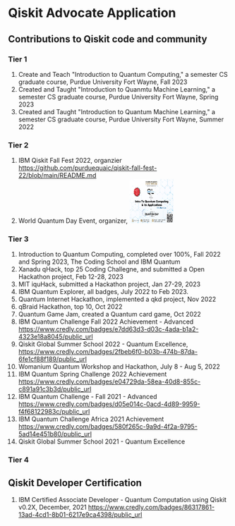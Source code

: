 # Qiskit Advocate Application
## Contributions to Qiskit code and community
### Tier 1
1. Create and Teach "Introduction to Quantum Computing," a semester CS graduate course, Purdue University Fort Wayne, Fall 2023
2. Created and Taught "Introduction to Quanmtu Machine Learning," a semester CS graduate course, Purdue University Fort Wayne, Spring 2023
3. Created and Taught "Introduction to Quantum Machine Learning," a semester CS graduate course, Purdue University Fort Wayne, Summer 2022

### Tier 2
1. IBM Qiskit Fall Fest 2022, organzier https://github.com/purduequaic/qiskit-fall-fest-22/blob/main/README.md
2. World Quantum Day Event, organizer, <img src="Q-day2.jpg" width="100" height="100">
#### 
### Tier 3
1. Introduction to Quantum Computing, completed over 100%, Fall 2022 and Spring 2023, The Coding School and IBM Quantum
2. Xanadu qHack, top 25 Coding Challegne, and submitted a Open Hackathon project, Feb 12-28, 2023
3. MIT iquHack, submitted a Hackathon project, Jan 27-29, 2023
4. IBM Quantum Explorer, all badges, July 2022 to Feb 2023.
5. Quantum Internet Hackathon, implemented a qkd project, Nov 2022
6. qBraid Hackathon, top 10, Oct 2022
7. Quantum Game Jam, created a Quantum card game, Oct 2022
8. IBM Quantum Challenge Fall 2022 Achievement - Advanced https://www.credly.com/badges/e7dd63d3-d03c-4ada-b1a2-4323e18a8045/public_url
9. Qiskit Global Summer School 2022 - Quantum Excellence, https://www.credly.com/badges/2fbeb6f0-b03b-474b-87da-6fe1cf88f189/public_url
10. Womanium Quantum Workshop and Hackathon, July 8 - Aug 5, 2022
11. IBM Quantum Spring Challenge 2022 Achievement https://www.credly.com/badges/e04729da-58ea-40d8-855c-c891a91c3b3d/public_url
12. IBM Quantum Challenge - Fall 2021 - Advanced https://www.credly.com/badges/d05e014c-0acd-4d89-9959-f4f68122983c/public_url
13. IBM Quantum Challenge Africa 2021 Achievement https://www.credly.com/badges/580f265c-9a9d-4f2a-9795-5ad14e451b80/public_url
14. Qiskit Global Summer School 2021 - Quantum Excellence
#### 
### Tier 4

## Qiskit Developer Certification
1. IBM Certified Associate Developer - Quantum Computation using Qiskit v0.2X, December, 2021
https://www.credly.com/badges/86317861-13ad-4cd1-8b01-6217e9ca4398/public_url
## 
